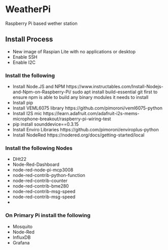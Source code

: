 # WeatherPi
Raspberry Pi based wether station

<h2>Install Process</h2>
<ul>
 <li>New image of Raspian Lite with no applications or desktop</li>
 <li>Enable SSH</li>
 <li>Enable I2C</li>
 </ul>
 <h3>Install the following</h3>
 <ul>
 <li>Install Node.JS and NPM https://www.instructables.com/Install-Nodejs-and-Npm-on-Raspberry-Pi/ sudo apt install build-essential git first to ensure npm is able to build any binary modules it needs to install</li>
 <li>Install pip</li>
 <li>Install VEML6075 library https://github.com/pimoroni/veml6075-python</li>
 <li>Install I2S mic https://learn.adafruit.com/adafruit-i2s-mems-microphone-breakout/raspberry-pi-wiring-test</li>
 <li>pip install sounddevice==0.3.15</li>
 <li>Install Enviro Libraries https://github.com/pimoroni/enviroplus-python</li>
 <li>Install NodeRed https://nodered.org/docs/getting-started/local </li>
</ul>
<h3>Install the following Nodes</h3>
<ul>
 <li>DHt22</li>
 <li>Node-Red-Dashboard</li>
 <li>node-red-node-pi-mcp3008</li>
 <li>node-red-contrib-python-function</li>
 <li>node-red-contrib-counter</li>
 <li>node-red-contrib-bme280</li>
 <li>node-red-contrib-msg-speed</li>
 <li>node-red-contrib-msg-speed</li>
 <li>
</ul>
<h3>On Primary Pi install the following</h3>
<ul>
 <li>Mosquito</li>
 <li>Node-Red</li>
 <li>InfluxDB</li>
 <li>Grafana</li>
 </ul>


